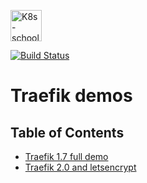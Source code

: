 [<img src="http://k8s-school.fr/images/logo.svg" alt="K8s-school Logo, expertise et formation Kubernetes" height="50" />](https://k8s-school.fr)

[![Build Status](https://travis-ci.com/k8s-school/traefik-example.svg?branch=master)](https://travis-ci.com/k8s-school/traefik-example)


# Traefik demos

## Table of Contents
- [Traefik 1.7 full demo](./1.7/)
- [Traefik 2.0 and letsencrypt](./2.0/)

